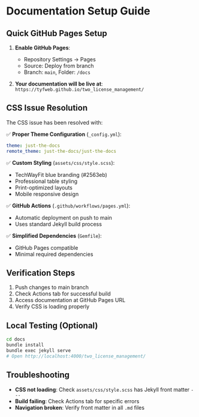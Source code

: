 # Documentation Setup Guide

## Quick GitHub Pages Setup

1. **Enable GitHub Pages**:
   - Repository Settings → Pages
   - Source: Deploy from branch
   - Branch: `main`, Folder: `/docs`

2. **Your documentation will be live at**:
   `https://tyfweb.github.io/two_license_management/`

## CSS Issue Resolution

The CSS issue has been resolved with:

✅ **Proper Theme Configuration** (`_config.yml`):
```yaml
theme: just-the-docs
remote_theme: just-the-docs/just-the-docs
```

✅ **Custom Styling** (`assets/css/style.scss`):
- TechWayFit blue branding (#2563eb)
- Professional table styling
- Print-optimized layouts
- Mobile responsive design

✅ **GitHub Actions** (`.github/workflows/pages.yml`):
- Automatic deployment on push to main
- Uses standard Jekyll build process

✅ **Simplified Dependencies** (`Gemfile`):
- GitHub Pages compatible
- Minimal required dependencies

## Verification Steps

1. Push changes to main branch
2. Check Actions tab for successful build
3. Access documentation at GitHub Pages URL
4. Verify CSS is loading properly

## Local Testing (Optional)

```bash
cd docs
bundle install
bundle exec jekyll serve
# Open http://localhost:4000/two_license_management/
```

## Troubleshooting

- **CSS not loading**: Check `assets/css/style.scss` has Jekyll front matter `---`
- **Build failing**: Check Actions tab for specific errors
- **Navigation broken**: Verify front matter in all `.md` files
